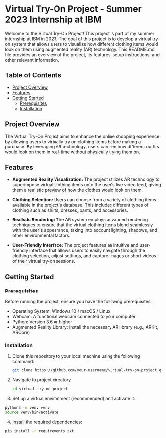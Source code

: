# Virtual Try-On Project - Summer 2023 Internship at IBM

Welcome to the Virtual Try-On Project! This project is part of my summer internship at IBM in 2023. The goal of this project is to develop a virtual try-on system that allows users to visualize how different clothing items would look on them using augmented reality (AR) technology. This README.md file provides an overview of the project, its features, setup instructions, and other relevant information.

## Table of Contents

- [Project Overview](#project-overview)
- [Features](#features)
- [Getting Started](#getting-started)
  - [Prerequisites](#prerequisites)
  - [Installation](#installation)

## Project Overview

The Virtual Try-On Project aims to enhance the online shopping experience by allowing users to virtually try on clothing items before making a purchase. By leveraging AR technology, users can see how different outfits would look on them in real-time without physically trying them on.

## Features

- **Augmented Reality Visualization:** The project utilizes AR technology to superimpose virtual clothing items onto the user's live video feed, giving them a realistic preview of how the clothes would look on them.

- **Clothing Selection:** Users can choose from a variety of clothing items available in the project's database. This includes different types of clothing such as shirts, dresses, pants, and accessories.

- **Realistic Rendering:** The AR system employs advanced rendering techniques to ensure that the virtual clothing items blend seamlessly with the user's appearance, taking into account lighting, shadows, and other environmental factors.

- **User-Friendly Interface:** The project features an intuitive and user-friendly interface that allows users to easily navigate through the clothing selection, adjust settings, and capture images or short videos of their virtual try-on sessions.

## Getting Started

### Prerequisites

Before running the project, ensure you have the following prerequisites:

- Operating System: Windows 10 / macOS / Linux
- Webcam: A functional webcam connected to your computer
- Python: Version 3.6 or higher
- Augmented Reality Library: Install the necessary AR library (e.g., ARKit, ARCore)

### Installation

1. Clone this repository to your local machine using the following command:

   ```bash
   git clone https://github.com/your-username/virtual-try-on-project.git
   

2. Navigate to project directory

   ```bash
   cd virtual-try-on-project
   ```
3. Set up a virtual environment (recommended) and activate it:

  ```bash
  python3 -m venv venv
  source venv/bin/activate
  ```

4. Install the required dependencies:
  ```bash
  pip install -r requirements.txt
  ```
